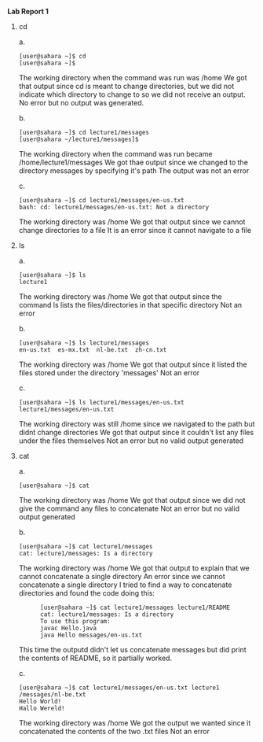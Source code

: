 **Lab Report 1**
1. cd <br>
   
   a.
   ~~~
   [user@sahara ~]$ cd
   [user@sahara ~]$ 
   ~~~
   The working directory when the command was run was /home
   We got that output since cd is meant to change directories, but we did not indicate which directory to change to so we did not receive an output.
   No error but no output was generated.
   
   b.
   ~~~
   [user@sahara ~]$ cd lecture1/messages
   [user@sahara ~/lecture1/messages]$ 
   ~~~
   The working directory when the command was run became /home/lecture1/messages
   We got thae output since we changed to the directory messages by specifying it's path
   The output was not an error

   c.
   ~~~
   [user@sahara ~]$ cd lecture1/messages/en-us.txt
   bash: cd: lecture1/messages/en-us.txt: Not a directory
   ~~~
   The working directory was /home
   We got that output since we cannot change directories to a file
   It is an error since it cannot navigate to a file


2. ls <br>
   
   a.
   ~~~
   [user@sahara ~]$ ls
   lecture1
   ~~~
   The working directory was /home
   We got that output since the command ls lists the files/directories in that specific directory
   Not an error
   
   b.
   ~~~
   [user@sahara ~]$ ls lecture1/messages
   en-us.txt  es-mx.txt  nl-be.txt  zh-cn.txt
   ~~~
   The working directory was /home
   We got that output since it listed the files stored under the directory 'messages'
   Not an error
   
   c.
   ~~~
   [user@sahara ~]$ ls lecture1/messages/en-us.txt
   lecture1/messages/en-us.txt
   ~~~
   The working directory was still /home since we navigated to the path but didnt change directories
   We got that output since it couldn't list any files under the files themselves
   Not an error but no valid output generated


3. cat <br>
   
   a.
   ~~~
   [user@sahara ~]$ cat
   
   ~~~
   The working directory was /home
   We got that output since we did not give the command any files to concatenate
   Not an error but no valid output generated

   b.
   ~~~
   [user@sahara ~]$ cat lecture1/messages
   cat: lecture1/messages: Is a directory
   ~~~
   The working directory was /home
   We got that output to explain that we cannot concatenate a single directory
   An error since we cannot concatenate a single directory
      I tried to find a way to concatenate directories and found the code doing this:
   ~~~
         [user@sahara ~]$ cat lecture1/messages lecture1/README
         cat: lecture1/messages: Is a directory
         To use this program:
         javac Hello.java
         java Hello messages/en-us.txt
   ~~~
      This time the outputd didn't let us concatenate messages but did print the contents of README, so it partially worked. <br>
      
   c.
   ~~~
   [user@sahara ~]$ cat lecture1/messages/en-us.txt lecture1
   /messages/nl-be.txt
   Hello World!
   Hallo Wereld!
   ~~~
   The working directory was /home
   We got the output we wanted since it concatenated the contents of the two .txt files
   Not an error
